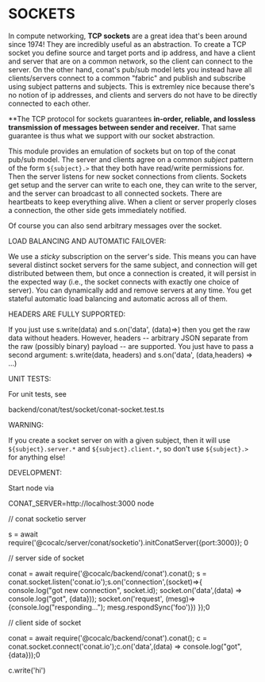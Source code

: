 # SOCKETS

In compute networking, **TCP sockets** are a great idea that's been around since 1974!  They are
incredibly useful as an abstraction.  To create
a TCP socket you define source and target ports and ip address, and have a client
and server that are on a common network, so the client can connect to
the server.  On the other hand, conat's pub/sub model lets you
instead have all clients/servers connect to a common "fabric"
and publish and subscribe using subject patterns and subjects.
This is extremley nice because there's no notion of ip addresses,
and clients and servers do not have to be directly connected to
each other.

**The TCP protocol for sockets guarantees **in-order, reliable, and
lossless transmission of messages between sender and receiver.**
That same guarantee is thus what we support with our socket abstraction.

This module provides an emulation of sockets but on top of the
conat pub/sub model.  The server and clients agree on a common
*subject* pattern of the form `${subject}.>` that they both
have read/write permissions for.  Then the server listens for
new socket connections from clients.  Sockets get setup and
the server can write to each one, they can write to the server,
and the server can broadcast to all connected sockets.
There are heartbeats to keep everything alive. When a client
or server properly closes a connection, the other side gets
immediately notified.

Of course you can also send arbitrary messages over the socket.

LOAD BALANCING AND AUTOMATIC FAILOVER:

We use a *sticky* subscription on the server's side.  This means
you can have several distinct socket servers for the same subject,
and connection will get distributed between them, but once a connection
is created, it will persist in the expected way (i.e., the socket
connects with exactly one choice of server).  You can dynamically
add and remove servers at any time.  You get stateful automatic
load balancing and automatic across all of them.

HEADERS ARE FULLY SUPPORTED:

If you just use s.write(data) and s.on('data', (data)=>) then
you get the raw data without headers.  However, headers -- arbitrary
JSON separate from the raw (possibly binary) payload -- are supported.
You just have to pass a second argument:
    s.write(data, headers) and s.on('data', (data,headers) => ...)

UNIT TESTS:

For unit tests, see

   backend/conat/test/socket/conat-socket.test.ts

WARNING:

If you create a socket server on with a given subject, then
it will use `${subject}.server.*` and `${subject}.client.*`, so
don't use `${subject}.>` for anything else!

DEVELOPMENT:

Start node via

CONAT_SERVER=http://localhost:3000 node

// conat socketio server

s = await require('@cocalc/server/conat/socketio').initConatServer({port:3000}); 0

// server side of socket

conat = await require('@cocalc/backend/conat').conat(); s = conat.socket.listen('conat.io');s.on('connection',(socket)=>{
    console.log("got new connection", socket.id);
    socket.on('data',(data) => console.log("got", {data}));
    socket.on('request', (mesg)=>{console.log("responding..."); mesg.respondSync('foo')})
});0

// client side of socket

conat = await require('@cocalc/backend/conat').conat(); c = conat.socket.connect('conat.io');c.on('data',(data) => console.log("got", {data}));0

c.write('hi')

